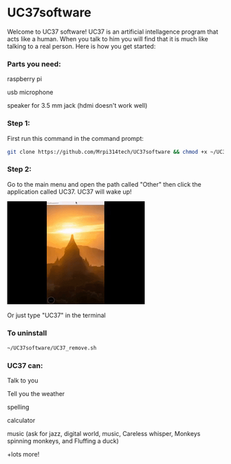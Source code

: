 # UC37software
Welcome to UC37 software!
UC37 is an artificial intellagence program that acts like a human. When you talk to
him you will find that it is much like talking to a real person. Here is how you get
started:

### Parts you need:

raspberry pi

usb microphone

speaker for 3.5 mm jack (hdmi doesn't work well)

### Step 1:

First run this command in the command prompt:

```bash
git clone https://github.com/Mrpi314tech/UC37software && chmod +x ~/UC37software/UC37_install.sh && ~/UC37software/UC37_install.sh
```
### Step 2:

Go to the main menu and open the path called "Other" then click the application called UC37. UC37 will wake up!

![](https://github.com/Mrpi314tech/UC37software/blob/main/UC37_run.gif)

Or just type "UC37" in the terminal

### To uninstall
```bash
~/UC37software/UC37_remove.sh
```
### UC37 can:

Talk to you

Tell you the weather

spelling

calculator

music (ask for jazz, digital world, music, Careless whisper, Monkeys spinning monkeys, and Fluffing a duck)

+lots more!
